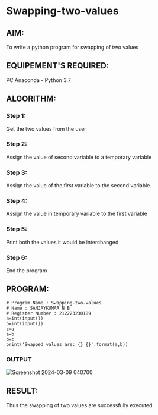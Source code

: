 # Swapping-two-values
## AIM:
To write a python program for swapping of two values
## EQUIPEMENT'S REQUIRED: 
PC
Anaconda - Python 3.7
## ALGORITHM: 
### Step 1:
Get the two values from the user
### Step 2: 
Assign the value of second variable to a temporary variable 
### Step 3: 
Assign the value of the first variable to the second variable.
### Step 4:  
Assign the value in temporary variable to the first variable
### Step 5: 
Print both the values it would be interchanged
### Step 6: 
End the program
## PROGRAM:
```
# Program Name : Swapping-two-values
# Name : SANJAYKUMAR N B 
# Register Number : 212223230189
a=int(input())
b=int(input())
c=a
a=b
b=c
print('Swapped values are: {} {}'.format(a,b))
```
### OUTPUT
![Screenshot 2024-03-09 040700](https://github.com/sanjaykumar-nb/Swapping-two-values/assets/154039979/a67f18aa-2d5f-4cea-8f13-9f933e30cb04)



## RESULT:
Thus the swapping of two values are successfully executed



